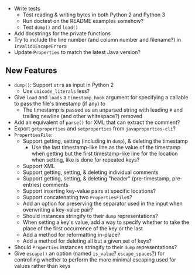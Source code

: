 - Write tests
    - Test reading & writing bytes in both Python 2 and Python 3
    - Run doctest on the README examples somehow?
    - Test `dump()` and `load()`
- Add docstrings for the private functions
- Try to include the line number (and column number and filename?) in
  `InvalidUEscapeError`s
- Update `Properties` to match the latest Java version?

New Features
------------
- `dump()`: Support `str`s as input in Python 2
    - Use `unicode_literals` less?
- Give `load` and `loads` a `timestamp_hook` argument for specifying a callable
  to pass the file's timestamp (if any) to
    - The timestamp is passed as an unparsed string with leading `#` and
      trailing newline (and other whitespace?) removed
- Add an equivalent of `parse()` for XML that can extract the comment?
- Export `getproperties` and `setproperties` from `javaproperties-cli`?
- `PropertiesFile`:
    - Support getting, setting (including in `dump`), & deleting the timestamp
        - Use the last timestamp-like line as the value of the timestamp when
          getting but the first timestamp-like line for the location when
          setting, like is done for repeated keys?
    - Support XML
    - Support getting, setting, & deleting individual comments
    - Support getting, setting, & deleting "header" (pre-timestamp,
      pre-entries) comments
    - Support inserting key-value pairs at specific locations?
    - Support concatenating two `PropertiesFile`s?
    - Add an option for preserving the separator used in the input when
      overwriting a key-value pair?
    - Should instances stringify to their `dump` representations?
    - When setting a key's value, add a way to specify whether to take the
      place of the first occurrence of the key or the last
    - Add a method for reformatting in-place?
    - Add a method for deleting all but a given set of keys?
- Should `Properties` instances stringify to their `dump` representations?
- Give `escape()` an option (named `is_value`? `escape_spaces`?) for
  controlling whether to perform the more minimal escaping used for values
  rather than keys
